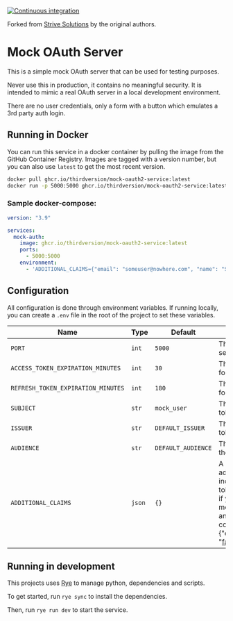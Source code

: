 [![Continuous integration](https://github.com/strivesolutions/mock-oauth2-service/actions/workflows/ci.yml/badge.svg)](https://github.com/strivesolutions/mock-oauth2-service/actions/workflows/ci.yml)

Forked from [Strive Solutions](https://github.com/strivesolutions/mock-oauth2-service) by the original authors.

# Mock OAuth Server

This is a simple mock OAuth server that can be used for testing purposes.

Never use this in production, it contains no meaningful security. It is intended to mimic a real OAuth server in a local development environment.

There are no user credentials, only a form with a button which emulates a 3rd party auth login.

## Running in Docker

You can run this service in a docker container by pulling the image from the GitHub Container Registry. Images are tagged with a version number, but you can also use `latest` to get the most recent version.

```sh
docker pull ghcr.io/thirdversion/mock-oauth2-service:latest
docker run -p 5000:5000 ghcr.io/thirdversion/mock-oauth2-service:latest
```

### Sample docker-compose:

```yaml
version: "3.9"

services:
  mock-auth:
    image: ghcr.io/thirdversion/mock-oauth2-service:latest
    ports:
      - 5000:5000
    environment:
      - 'ADDITIONAL_CLAIMS={"email": "someuser@nowhere.com", "name": "Some User"}'
```

## Configuration

All configuration is done through environment variables. If running locally, you can create a `.env` file in the root of the project to set these variables.

| Name                               | Type   | Default            | Description                                                                                                                                                               |
| ---------------------------------- | ------ | ------------------ | ------------------------------------------------------------------------------------------------------------------------------------------------------------------------- |
| `PORT`                             | `int`  | `5000`             | The port to run the server on                                                                                                                                             |
| `ACCESS_TOKEN_EXPIRATION_MINUTES`  | `int`  | `30`               | The expiration time for access tokens                                                                                                                                     |
| `REFRESH_TOKEN_EXPIRATION_MINUTES` | `int`  | `180`              | The expiration time for refresh tokens                                                                                                                                    |
| `SUBJECT`                          | `str`  | `mock_user`        | The subject of the token                                                                                                                                                  |
| `ISSUER`                           | `str`  | `DEFAULT_ISSUER`   | The issuer of the token                                                                                                                                                   |
| `AUDIENCE`                         | `str`  | `DEFAULT_AUDIENCE` | The audience of the token                                                                                                                                                 |
| `ADDITIONAL_CLAIMS`                | `json` | `{}`               | A JSON object of additional claims to include in the token, for example, if you want your mock user to have an email claim, you could support {"email": "fake@email.com"} |

## Running in development

This projects uses [Rye](https://rye-up.com) to manage python, dependencies and scripts.

To get started, run `rye sync` to install the dependencies.

Then, run `rye run dev` to start the service.

